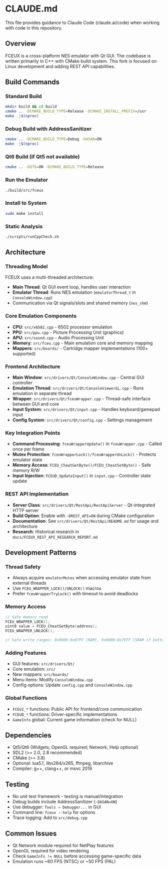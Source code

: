 # CLAUDE.md

This file provides guidance to Claude Code (claude.ai/code) when working with code in this repository.

## Overview
FCEUX is a cross-platform NES emulator with Qt GUI. The codebase is written primarily in C++ with CMake build system. This fork is focused on Linux development and adding REST API capabilities.

## Build Commands

### Standard Build
```bash
mkdir build && cd build
cmake .. -DCMAKE_BUILD_TYPE=Release -DCMAKE_INSTALL_PREFIX=/usr
make -j$(nproc)
```

### Debug Build with AddressSanitizer
```bash
cmake .. -DCMAKE_BUILD_TYPE=Debug -DASAN=ON
make -j$(nproc)
```

### Qt6 Build (if Qt5 not available)
```bash
cmake .. -DQT6=ON -DCMAKE_BUILD_TYPE=Release
```

### Run the Emulator
```bash
./build/src/fceux
```

### Install to System
```bash
sudo make install
```

### Static Analysis
```bash
./scripts/runCppCheck.sh
```

## Architecture

### Threading Model
FCEUX uses a multi-threaded architecture:
- **Main Thread**: Qt GUI event loop, handles user interaction
- **Emulator Thread**: Runs NES emulation (`emulatorThread_t` in `ConsoleWindow.cpp`)
- Communication via Qt signals/slots and shared memory (`nes_shm`)

### Core Emulation Components
- **CPU**: `src/x6502.cpp` - 6502 processor emulation
- **PPU**: `src/ppu.cpp` - Picture Processing Unit (graphics)
- **APU**: `src/sound.cpp` - Audio Processing Unit
- **Memory**: `src/fceu.cpp` - Main emulation core and memory mapping
- **Mappers**: `src/boards/` - Cartridge mapper implementations (100+ supported)

### Frontend Architecture
- **Main Window**: `src/drivers/Qt/ConsoleWindow.cpp` - Central GUI controller
- **Emulation Thread**: `src/drivers/Qt/ConsoleViewerGL.cpp` - Runs emulation in separate thread
- **Wrapper**: `src/drivers/Qt/fceuWrapper.cpp` - Thread-safe interface between GUI and core
- **Input System**: `src/drivers/Qt/input.cpp` - Handles keyboard/gamepad input
- **Config System**: `src/drivers/Qt/config.cpp` - Settings management

### Key Integration Points
- **Command Processing**: `fceuWrapperUpdate()` in `fceuWrapper.cpp` - Called once per frame
- **Mutex Protection**: `fceuWrapperLock()/fceuWrapperUnLock()` - Protects emulator state
- **Memory Access**: `FCEU_CheatGetByte()/FCEU_CheatSetByte()` - Safe memory R/W
- **Input Injection**: `FCEUD_UpdateInput()` in `input.cpp` - Controller state update

### REST API Implementation
- **Server Class**: `src/drivers/Qt/RestApi/RestApiServer` - Qt-integrated HTTP server
- **Build Option**: Enable with `-DREST_API=ON` during CMake configuration
- **Documentation**: See `src/drivers/Qt/RestApi/README.md` for usage and architecture
- **Research**: Historical research in `docs/FCEUX_REST_API_RESEARCH_REPORT.md`

## Development Patterns

### Thread Safety
- Always acquire `emulatorMutex` when accessing emulator state from external threads
- Use `FCEU_WRAPPER_LOCK()/UNLOCK()` macros
- Prefer `fceuWrapperTryLock()` with timeout to avoid deadlocks

### Memory Access
```cpp
// Safe memory read
FCEU_WRAPPER_LOCK();
uint8 value = FCEU_CheatGetByte(address);
FCEU_WRAPPER_UNLOCK();

// Safe write ranges: 0x0000-0x07FF (RAM), 0x6000-0x7FFF (SRAM if battery)
```

### Adding Features
- GUI features: `src/drivers/Qt/`
- Core emulation: `src/`
- New mappers: `src/boards/`
- Menu items: Modify `ConsoleWindow.cpp`
- Config options: Update `config.cpp` and `ConsoleWindow.cpp`

### Global Functions
- `FCEUI_*` functions: Public API for frontend/core communication
- `FCEUD_*` functions: Driver-specific implementations
- `GameInfo` global: Current game information (check for NULL)

## Dependencies
- Qt5/Qt6 (Widgets, OpenGL required; Network, Help optional)
- SDL2 (>= 2.0, 2.8 recommended)
- CMake (>= 3.8)
- Optional: lua5.1, libx264/x265, ffmpeg, libarchive
- Compiler: g++, clang++, or msvc 2019

## Testing
- No unit test framework - testing is manual/integration
- Debug builds include AddressSanitizer (`-DASAN=ON`)
- Use debugger: `Tools → Debugger...` in GUI
- Command line: `fceux --help` for options
- Trace logging: Add to `src/debug.cpp`

## Common Issues
- Qt Network module required for NetPlay features
- OpenGL required for video rendering
- Check `GameInfo != NULL` before accessing game-specific data
- Emulation runs ~60 FPS (NTSC) or ~50 FPS (PAL)